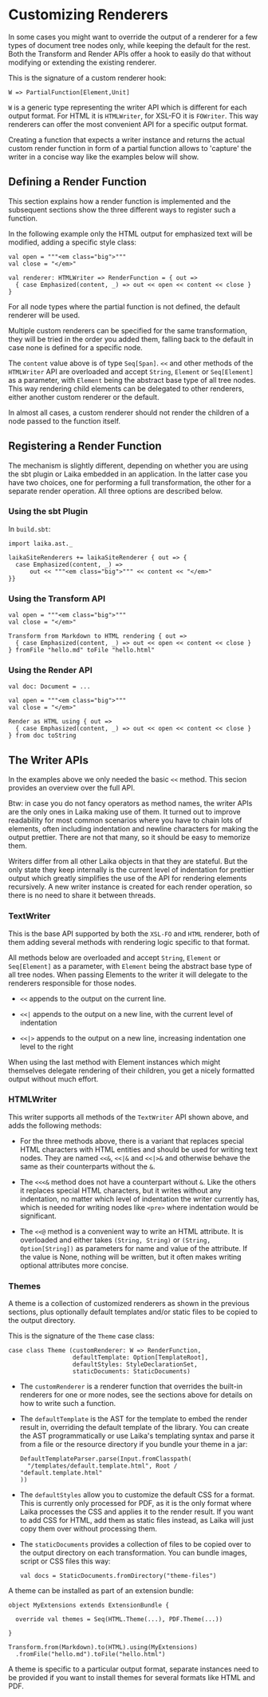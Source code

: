 
Customizing Renderers
=====================

In some cases you might want to override the output of a renderer for a few types
of document tree nodes only, while keeping the default for the rest. Both the
Transform and Render APIs offer a hook to easily do that without modifying
or extending the existing renderer. 

This is the signature of a custom renderer hook:

    W => PartialFunction[Element,Unit]
    
`W` is a generic type representing the writer API which is different for each 
output format. For HTML it is `HTMLWriter`, for XSL-FO it is `FOWriter`. 
This way renderers can offer the most convenient API for a specific output format.

Creating a function that expects a writer instance and returns the actual custom
render function in form of a partial function allows to 'capture' the writer
in a concise way like the examples below will show.
  
  
  
Defining a Render Function
--------------------------

This section explains how a render function is implemented and the subsequent sections
show the three different ways to register such a function.

In the following example only the HTML output for emphasized text will be modified,
adding a specific style class:

    val open = """<em class="big">"""
    val close = "</em>"

    val renderer: HTMLWriter => RenderFunction = { out => 
      { case Emphasized(content, _) => out << open << content << close } 
    }

For all node types where the partial function is not defined, the default renderer
will be used.

Multiple custom renderers can be specified for the same transformation, they will be 
tried in the order you added them, falling back to the default in case none is defined 
for a specific node.

The `content` value above is of type `Seq[Span]`. `<<` and other methods of the
`HTMLWriter` API are overloaded and accept `String`, `Element` or `Seq[Element]` 
as a parameter, with `Element` being the abstract base type of all tree nodes.
This way rendering child elements can be delegated to other renderers, either another
custom renderer or the default. 

In almost all cases, a custom renderer should not render
the children of a node passed to the function itself.



Registering a Render Function
-----------------------------

The mechanism is slightly different, depending on whether you are using the sbt
plugin or Laika embedded in an application. In the latter case you have two
choices, one for performing a full transformation, the other for a separate
render operation. All three options are described below.


### Using the sbt Plugin

In `build.sbt`:

    import laika.ast._
    
    laikaSiteRenderers += laikaSiteRenderer { out => {
      case Emphasized(content, _) => 
          out << """<em class="big">""" << content << "</em>" 
    }}

    
### Using the Transform API

    val open = """<em class="big">"""
    val close = "</em>"

    Transform from Markdown to HTML rendering { out => 
      { case Emphasized(content, _) => out << open << content << close } 
    } fromFile "hello.md" toFile "hello.html"
    

### Using the Render API

    val doc: Document = ...
    
    val open = """<em class="big">"""
    val close = "</em>"
    
    Render as HTML using { out => 
      { case Emphasized(content, _) => out << open << content << close } 
    } from doc toString
    


The Writer APIs
---------------

In the examples above we only needed the basic `<<` method. This secion provides
an overview over the full API.

Btw: in case you do not fancy operators as method names, the writer APIs are the only ones
in Laika making use of them. It turned out to improve readability for most common
scenarios where you have to chain lots of elements, often including indentation
and newline characters for making the output prettier. There are not that many,
so it should be easy to memorize them.

Writers differ from all other Laika objects in that they are stateful. But the
only state they keep internally is the current level of indentation for prettier
output which greatly simplifies the use of the API for rendering elements
recursively. A new writer instance is created for each render operation,
so there is no need to share it between threads.  


### TextWriter

This is the base API supported by both the `XSL-FO` and `HTML` renderer,
both of them adding several methods with rendering logic specific to that format.

All methods below are overloaded and accept `String`, `Element` or `Seq[Element]` 
as a parameter, with `Element` being the abstract base type of all tree nodes.
When passing Elements to the writer it will delegate to the renderers responsible
for those nodes.

* `<<` appends to the output on the current line.

* `<<|` appends to the output on a new line, with the current level of indentation

* `<<|>` appends to the output on a new line, increasing indentation one level to the right

When using the last method with Element instances which might themselves delegate
rendering of their children, you get a nicely formatted output without much effort.


### HTMLWriter

This writer supports all methods of the `TextWriter` API shown above, and adds
the following methods:

* For the three methods above, there is a variant that replaces special HTML
  characters with HTML entities and should be used for writing text nodes. They
  are named `<<&`, `<<|&` and `<<|>&` and otherwise behave the same as their
  counterparts without the `&`.
  
* The `<<<&` method does not have a counterpart without `&`. Like the others
  it replaces special HTML characters, but it writes without any indentation,
  no matter which level of indentation the writer currently has,
  which is needed for writing nodes like `<pre>` where indentation would be
  significant. 
  
* The `<<@` method is a convenient way to write an HTML attribute. It is overloaded
  and either takes `(String, String)` or `(String, Option[String])` as parameters
  for name and value of the attribute. If the value is None, nothing will be written,
  but it often makes writing optional attributes more concise.


### Themes

A theme is a collection of customized renderers as shown in the previous sections,
plus optionally default templates and/or static files to be copied to the output
directory.

This is the signature of the `Theme` case class:

    case class Theme (customRenderer: W => RenderFunction,
                      defaultTemplate: Option[TemplateRoot],
                      defaultStyles: StyleDeclarationSet,
                      staticDocuments: StaticDocuments)

* The `customRenderer` is a renderer function that overrides the built-in renderers
  for one or more nodes, see the sections above for details on how to write such a function.
  
* The `defaultTemplate` is the AST for the template to embed the render result in, 
  overriding the default template of the library. You can create the AST programmatically
  or use Laika's templating syntax and parse it from a file or the resource directory if
  you bundle your theme in a jar:
  
      DefaultTemplateParser.parse(Input.fromClasspath(
        "/templates/default.template.html", Root / "default.template.html"
      )) 

* The `defaultStyles` allow you to customize the default CSS for a format. This
  is currently only processed for PDF, as it is the only format where Laika processes
  the CSS and applies it to the render result. If you want to add CSS for HTML, add them
  as static files instead, as Laika will just copy them over without processing them.
  
* The `staticDocuments` provides a collection of files to be copied over to the output
  directory on each transformation. You can bundle images, script or CSS files this way:
  
      val docs = StaticDocuments.fromDirectory("theme-files")
      
A theme can be installed as part of an extension bundle:

    object MyExtensions extends ExtensionBundle {
    
      override val themes = Seq(HTML.Theme(...), PDF.Theme(...))
        
    }
    
    Transform.from(Markdown).to(HTML).using(MyExtensions)
      .fromFile("hello.md").toFile("hello.html")         

A theme is specific to a particular output format, separate instances need to be 
provided if you want to install themes for several formats like HTML and PDF.
